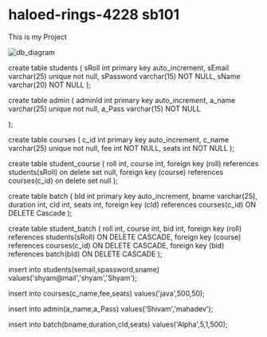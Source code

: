# haloed-rings-4228 sb101
This is my Project

![db_diagram](https://user-images.githubusercontent.com/107469553/207512935-2b10e144-322a-40c6-8d47-7dc3ab1881aa.png)




create table students
(
sRoll int primary key auto_increment,
sEmail varchar(25) unique not null,
sPassword varchar(15) NOT NULL,
sName varchar(20) NOT NULL
);

create table admin
(
adminId int primary key auto_increment,
a_name varchar(25) unique not null,
a_Pass varchar(15) NOT NULL

);


create table courses
(
c_id int primary key auto_increment,
c_name varchar(25) unique not null,
fee int NOT NULL,
seats int NOT NULL
);



create table student_course
(
roll int,
course int,
foreign key (roll) references students(sRoll) on delete set null, 
foreign key (course) references courses(c_id) on delete set null
);



create table batch
(
bId int primary key auto_increment,
bname varchar(25),
duration int,
cId int,
seats int,
foreign key (cId) references courses(c_id)  ON DELETE Cascade
);

create table student_batch
(
 roll int,
 course int,
 bid int,
foreign key (roll) references students(sRoll) ON DELETE CASCADE,
foreign key (course) references courses(c_id) ON DELETE CASCADE,
foreign key (bid) references batch(bId) ON DELETE CASCADE
);




insert into students(semail,spassword,sname) values('shyam@mail','shyam','Shyam');


insert into courses(c_name,fee,seats) values('java',500,50);

insert into admin(a_name,a_Pass) values('Shivam','mahadev');

insert into batch(bname,duration,cId,seats) values('Alpha',5,1,500);
